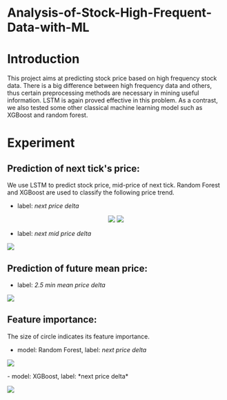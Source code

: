 # Analysis-of-Stock-High-Frequent-Data-with-ML

Introduction
====
This project aims at predicting stock price based on high frequency stock data. There is a big difference between
high frequency data and others, thus certain preprocessing methods are necessary in mining useful information.
LSTM is again proved effective in this problem. As a contrast, we also tested some other classical machine learning model such as
XGBoost and random forest.

Experiment
====
Prediction of next tick's price:
-------
We use LSTM to predict stock price, mid-price of next tick. Random Forest and XGBoost are used to classify the following price trend.
- label: *next price delta*
<p class="half" align="center">
  <img src="https://github.com/Gofinge/Analysis-of-Stock-High-Frequent-Data-with-ML/blob/master/plot/rg_lstm_npd.png"/>
  <img src="https://github.com/Gofinge/Analysis-of-Stock-High-Frequent-Data-with-ML/blob/master/plot/cl_rf.png"/>
</p>

- label: *next mid price delta*
<p class="half" aligh="center">
  <img src="https://github.com/Gofinge/Analysis-of-Stock-High-Frequent-Data-with-ML/blob/master/plot/rg_lstm_mpd.png"/>  
</p>

Prediction of future mean price:
-------
- label: *2.5 min mean price delta*
<p class="half" aligh="center">
  <img src="https://github.com/Gofinge/Analysis-of-Stock-High-Frequent-Data-with-ML/blob/master/plot/rg_lstm_mean.png"/>  
</p>

Feature importance:
-------
The size of circle indicates its feature importance.
- model: Random Forest, label: *next price delta*
<p class="half" aligh="center">
  <img src="https://github.com/Gofinge/Analysis-of-Stock-High-Frequent-Data-with-ML/blob/master/plot/fi_rf_npd.png"/>  
</p>
- model: XGBoost, label: *next price delta*
<p>
  <img src="https://github.com/Gofinge/Analysis-of-Stock-High-Frequent-Data-with-ML/blob/master/plot/fi_xgboost_npd.png"/>  
</p>
